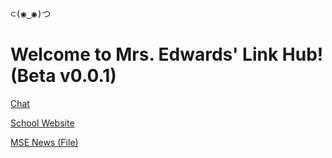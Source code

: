 <pre>
⊂(◉‿◉)つ
</pre>
# Welcome to Mrs. Edwards' Link Hub! (Beta v0.0.1)
[Chat][1]

[School Website][2]

<a href="/EdwardsHub/assets/news.m3u" target="_blank">MSE News (File)</a>

[1]: https://webchat.freenode.net/?channels=#MrsEdwardsChat "Made possible by Freenode IRC"
[2]: https://www.lcps.org/Page/108044 "Now online!"
